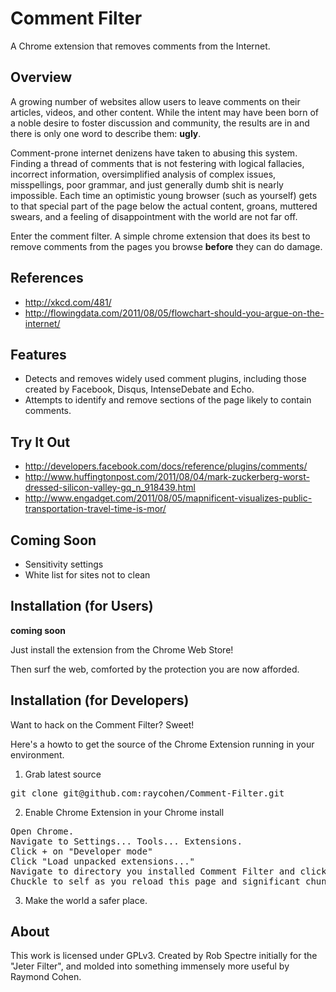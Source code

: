 Comment Filter
================================
A Chrome extension that removes comments from the Internet.


Overview
--------------------------
A growing number of websites allow users to leave comments on their articles, videos, and other content.  While the intent may have been born of a noble desire to foster discussion and community, the results are in and there is only one word to describe them: **ugly**.

Comment-prone internet denizens have taken to abusing this system. Finding a thread of comments that is not festering with logical fallacies, incorrect information, oversimplified analysis of complex issues, misspellings, poor grammar, and just generally dumb shit is nearly impossible.  Each time an optimistic young browser (such as yourself) gets to that special part of the page below the actual content, groans, muttered swears, and a feeling of disappointment with the world are not far off.

Enter the comment filter.  A simple chrome extension that does its best to remove comments from the pages you browse **before** they can do damage.

References
--------------------------
* http://xkcd.com/481/
* http://flowingdata.com/2011/08/05/flowchart-should-you-argue-on-the-internet/

Features
--------------------------

* Detects and removes widely used comment plugins, including those created by Facebook, Disqus, IntenseDebate and Echo.
* Attempts to identify and remove sections of the page likely to contain comments.

Try It Out
--------------------------
* http://developers.facebook.com/docs/reference/plugins/comments/
* http://www.huffingtonpost.com/2011/08/04/mark-zuckerberg-worst-dressed-silicon-valley-gq_n_918439.html
* http://www.engadget.com/2011/08/05/mapnificent-visualizes-public-transportation-travel-time-is-mor/

Coming Soon
--------------------------
* Sensitivity settings 
* White list for sites not to clean

Installation (for Users)
--------------------------
**coming soon**

Just install the extension from the Chrome Web Store!

Then surf the web, comforted by the protection you are now afforded.


Installation (for Developers)
-------------------------
Want to hack on the Comment Filter?  Sweet!

Here's a howto to get the source of the Chrome Extension running in your environment.

1) Grab latest source
<pre>
git clone git@github.com:raycohen/Comment-Filter.git
</pre>

2) Enable Chrome Extension in your Chrome install
<pre>
Open Chrome.
Navigate to Settings... Tools... Extensions.
Click + on "Developer mode"
Click "Load unpacked extensions..."
Navigate to directory you installed Comment Filter and click Open.
Chuckle to self as you reload this page and significant chunks of it suddenly disappear.
</pre>

3) Make the world a safer place.


About
-------------------------
This work is licensed under GPLv3.  Created by Rob Spectre initially for the "Jeter Filter", and molded into something immensely more useful by Raymond Cohen.